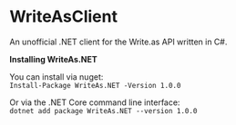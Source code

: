 # WriteAsClient
An unofficial .NET client for the Write.as API written in C#.

**Installing WriteAs.NET**

You can install via nuget:  
`Install-Package WriteAs.NET -Version 1.0.0`

Or via the .NET Core command line interface:  
`dotnet add package WriteAs.NET --version 1.0.0`
